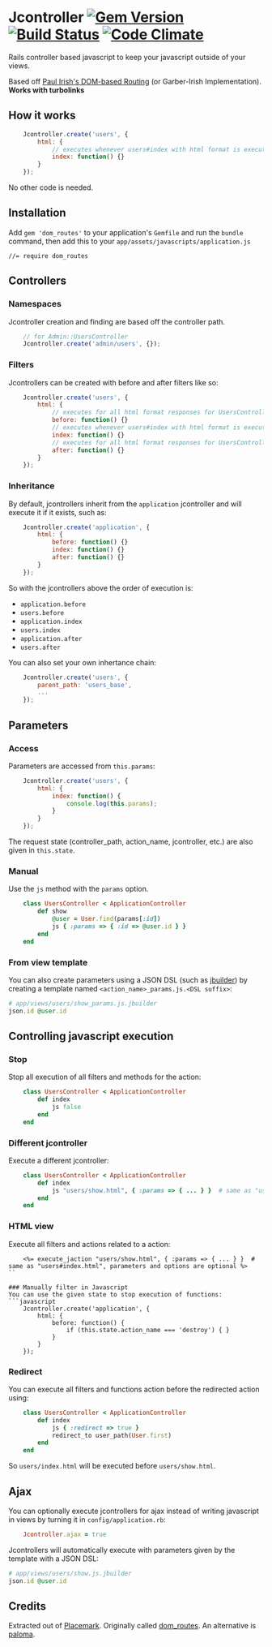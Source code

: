 # Jcontroller [![Gem Version](https://badge.fury.io/rb/jcontroller.png)](http://badge.fury.io/rb/jcontroller) [![Build Status](https://travis-ci.org/s12chung/jcontroller.png?branch=master)](https://travis-ci.org/s12chung/jcontroller?branch=master) [![Code Climate](https://codeclimate.com/github/s12chung/jcontroller.png)](https://codeclimate.com/github/s12chung/jcontroller)
Rails controller based javascript to keep your javascript outside of your views.

Based off [Paul Irish's DOM-based Routing](http://www.paulirish.com/2009/markup-based-unobtrusive-comprehensive-dom-ready-execution/)
(or Garber-Irish Implementation). __Works with turbolinks__

## How it works
```javascript
    Jcontroller.create('users', {
        html: {
            // executes whenever users#index with html format is executed
            index: function() {}
        }
    });
```
No other code is needed.

## Installation
Add `gem 'dom_routes'` to your application's `Gemfile` and run the `bundle` command, then add this to your `app/assets/javascripts/application.js`

    //= require dom_routes
    
## Controllers
### Namespaces
Jcontroller creation and finding are based off the controller path.
```javascript
    // for Admin::UsersController
    Jcontroller.create('admin/users', {});
```
### Filters
Jcontrollers can be created with before and after filters like so:
```javascript
    Jcontroller.create('users', {
        html: {
            // executes for all html format responses for UsersController, before the specific action
            before: function() {}
            // executes whenever users#index with html format is executed
            index: function() {}
            // executes for all html format responses for UsersController, after the specific action
            after: function() {}
        }
    });
```
### Inheritance
By default, jcontrollers inherit from the `application` jcontroller and will execute it if it exists, such as:
```javascript
    Jcontroller.create('application', {
        html: {
            before: function() {}
            index: function() {}
            after: function() {}
        }
    });
```
So with the jcontrollers above the order of execution is:
- `application.before`
- `users.before`
- `application.index`
- `users.index`
- `application.after`
- `users.after`

You can also set your own inhertance chain:
```javascript
    Jcontroller.create('users', { 
        parent_path: 'users_base',
        ...
    });
```
## Parameters
### Access
Parameters are accessed from `this.params`:
```javascript
    Jcontroller.create('users', {
        html: {
            index: function() {
                console.log(this.params);
            }
        }
    });
```
The request state (controller_path, action_name, jcontroller, etc.) are also given in `this.state`.

### Manual
Use the `js` method with the `params` option.
```ruby
    class UsersController < ApplicationController
        def show
            @user = User.find(params[:id])
            js { :params => { :id => @user.id } }
        end
    end
```
### From view template
You can also create parameters using a JSON DSL (such as [jbuilder](https://github.com/rails/jbuilder/)) by creating a template named `<action_name>_params.js.<DSL suffix>`:
```ruby
# app/views/users/show_params.js.jbuilder
json.id @user.id
```

## Controlling javascript execution
### Stop
Stop all execution of all filters and methods for the action:
```ruby
    class UsersController < ApplicationController
        def index
            js false
        end
    end
```
### Different jcontroller
Execute a different jcontroller:
```ruby
    class UsersController < ApplicationController
        def index
            js "users/show.html", { :params => { ... } }  # same as "users#index.html", parameters and options are optional
        end
    end
```

### HTML view
Execute all filters and actions related to a action:
```erb
    <%= execute_jaction "users/show.html", { :params => { ... } }  # same as "users#index.html", parameters and options are optional %>
``

### Manually filter in Javascript
You can use the given state to stop execution of functions:
```javascript
    Jcontroller.create('application', {
        html: {
            before: function() {
                if (this.state.action_name === 'destroy') { }
            }
        }
    });
```
### Redirect
You can execute all filters and functions action before the redirected action using:
```ruby
    class UsersController < ApplicationController
        def index
            js { :redirect => true }
            redirect_to user_path(User.first)
        end
    end
```
So `users/index.html` will be executed before `users/show.html`.

## Ajax
You can optionally execute jcontrollers for ajax instead of writing javascript in views by turning it in `config/application.rb`:
```ruby
    Jcontroller.ajax = true
```
Jcontrollers will automatically execute with parameters given by the template with a JSON DSL:
```ruby
# app/views/users/show.js.jbuilder
json.id @user.id
```

## Credits
Extracted out of [Placemark](https://www.placemarkhq.com/). Originally called [dom_routes](https://github.com/s12chung/dom_routes). An alternative is [paloma](https://github.com/kbparagua/paloma).